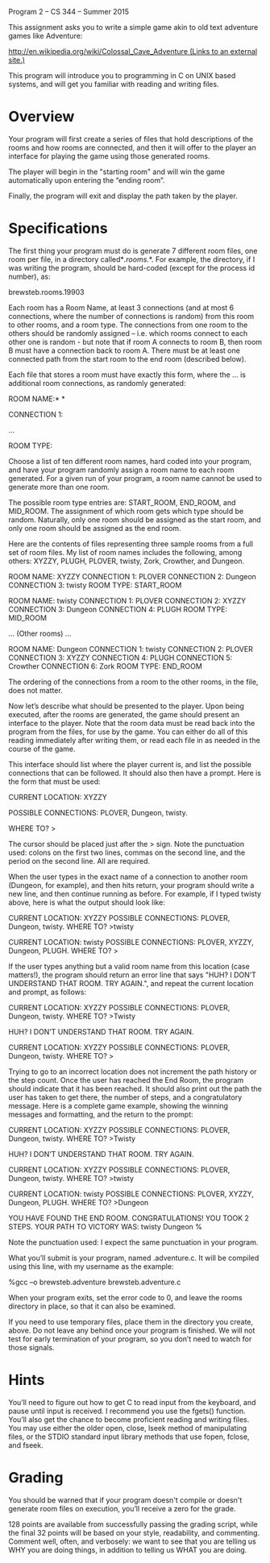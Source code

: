 Program 2 – CS 344 – Summer 2015

This assignment asks you to write a simple game akin to old text adventure games like Adventure:

[http://en.wikipedia.org/wiki/Colossal_Cave_Adventure (Links to an external site.)](http://en.wikipedia.org/wiki/Colossal_Cave_Adventure)

This program will introduce you to programming in C on UNIX based systems, and will get you familiar with reading and writing files.

# Overview

Your program will first create a series of files that hold descriptions of the rooms and how rooms are connected, and then it will offer to the player an interface for playing the game using those generated rooms.

The player will begin in the "starting room" and will win the game automatically upon entering the “ending room”.

Finally, the program will exit and display the path taken by the player.

# Specifications 

The first thing your program must do is generate 7 different room files, one room per file, in a directory called*<username>*.rooms.*<process id>*. For example, the directory, if I was writing the program, should be hard-coded (except for the process id number), as:

brewsteb.rooms.19903

Each room has a Room Name, at least 3 connections (and at most 6 connections, where the number of connections is random) from this room to other rooms, and a room type. The connections from one room to the others should be randomly assigned – i.e. which rooms connect to each other one is random - but note that if room A connects to room B, then room B must have a connection back to room A. There must be at least one connected path from the start room to the end room (described below).

Each file that stores a room must have exactly this form, where the … is additional room connections, as randomly generated:

ROOM NAME:* <room name>*

CONNECTION 1: *<room name>*

…

ROOM TYPE: *<room type>*

Choose a list of ten different room names, hard coded into your program, and have your program randomly assign a room name to each room generated. For a given run of your program, a room name cannot be used to generate more than one room.

The possible room type entries are: START_ROOM, END_ROOM, and MID_ROOM. The assignment of which room gets which type should be random. Naturally, only one room should be assigned as the start room, and only one room should be assigned as the end room. 

Here are the contents of files representing three sample rooms from a full set of room files. My list of room names includes the following, among others: XYZZY, PLUGH, PLOVER, twisty, Zork, Crowther, and Dungeon.

ROOM NAME: XYZZY
CONNECTION 1: PLOVER
CONNECTION 2: Dungeon
CONNECTION 3: twisty
ROOM TYPE: START_ROOM

ROOM NAME: twisty
CONNECTION 1: PLOVER
CONNECTION 2: XYZZY
CONNECTION 3: Dungeon
CONNECTION 4: PLUGH
ROOM TYPE: MID_ROOM

... (Other rooms) ...

ROOM NAME: Dungeon
CONNECTION 1: twisty
CONNECTION 2: PLOVER
CONNECTION 3: XYZZY
CONNECTION 4: PLUGH
CONNECTION 5: Crowther
CONNECTION 6: Zork
ROOM TYPE: END_ROOM

The ordering of the connections from a room to the other rooms, in the file, does not matter.

Now let’s describe what should be presented to the player. Upon being executed, after the rooms are generated, the game should present an interface to the player. Note that the room data must be read back into the program from the files, for use by the game. You can either do all of this reading immediately after writing them, or read each file in as needed in the course of the game.

This interface should list where the player current is, and list the possible connections that can be followed. It should also then have a prompt. Here is the form that must be used:

CURRENT LOCATION: XYZZY

POSSIBLE CONNECTIONS: PLOVER, Dungeon, twisty.

WHERE TO? >

The cursor should be placed just after the > sign. Note the punctuation used: colons on the first two lines, commas on the second line, and the period on the second line. All are required.

When the user types in the exact name of a connection to another room (Dungeon, for example), and then hits return, your program should write a new line, and then continue running as before. For example, if I typed twisty above, here is what the output should look like:

CURRENT LOCATION: XYZZY
POSSIBLE CONNECTIONS: PLOVER, Dungeon, twisty.
WHERE TO? >twisty

CURRENT LOCATION: twisty
POSSIBLE CONNECTIONS: PLOVER, XYZZY, Dungeon, PLUGH.
WHERE TO? >

If the user types anything but a valid room name from this location (case matters!), the program should return an error line that says "HUH? I DON’T UNDERSTAND THAT ROOM. TRY AGAIN.", and repeat the current location and prompt, as follows:

CURRENT LOCATION: XYZZY
POSSIBLE CONNECTIONS: PLOVER, Dungeon, twisty.
WHERE TO? >Twisty

HUH? I DON’T UNDERSTAND THAT ROOM. TRY AGAIN.

CURRENT LOCATION: XYZZY
POSSIBLE CONNECTIONS: PLOVER, Dungeon, twisty.
WHERE TO? >

Trying to go to an incorrect location does not increment the path history or the step count. Once the user has reached the End Room, the program should indicate that it has been reached. It should also print out the path the user has taken to get there, the number of steps, and a congratulatory message. Here is a complete game example, showing the winning messages and formatting, and the return to the prompt:

CURRENT LOCATION: XYZZY
POSSIBLE CONNECTIONS: PLOVER, Dungeon, twisty.
WHERE TO? >Twisty

HUH? I DON’T UNDERSTAND THAT ROOM. TRY AGAIN.

CURRENT LOCATION: XYZZY
POSSIBLE CONNECTIONS: PLOVER, Dungeon, twisty.
WHERE TO? >twisty

CURRENT LOCATION: twisty
POSSIBLE CONNECTIONS: PLOVER, XYZZY, Dungeon, PLUGH.
WHERE TO? >Dungeon

YOU HAVE FOUND THE END ROOM. CONGRATULATIONS!
YOU TOOK 2 STEPS. YOUR PATH TO VICTORY WAS:
twisty
Dungeon
%

Note the punctuation used: I expect the same punctuation in your program.

What you’ll submit is your program, named *<username>*.adventure.c. It will be compiled using this line, with my username as the example:

%gcc –o brewsteb.adventure brewsteb.adventure.c

When your program exits, set the error code to 0, and leave the rooms directory in place, so that it can also be examined.

If you need to use temporary files, place them in the directory you create, above. Do not leave any behind once your program is finished. We will not test for early termination of your program, so you don’t need to watch for those signals.

# Hints

You’ll need to figure out how to get C to read input from the keyboard, and pause until input is received. I recommend you use the fgets() function. You’ll also get the chance to become proficient reading and writing files. You may use either the older open, close, lseek method of manipulating files, or the STDIO standard input library methods that use fopen, fclose, and fseek.

# Grading 

You should be warned that if your program doesn't compile or doesn't generate room files on execution, you’ll receive a zero for the grade.

128 points are available from successfully passing the grading script, while the final 32 points will be based on your style, readability, and commenting. Comment well, often, and verbosely: we want to see that you are telling us WHY you are doing things, in addition to telling us WHAT you are doing.
